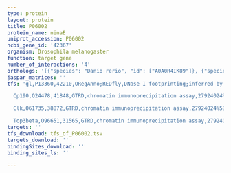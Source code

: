 ```yaml
---
type: protein
layout: protein
title: P06002
protein_name: ninaE
uniprot_accession: P06002
ncbi_gene_id: '42367'
organism: Drosophila melanogaster
function: target gene
number_of_interactions: '4'
orthologs: '[{"species": "Danio rerio", "id": ["A0A0R4IK89"]}, {"species": "Mus musculus", "id": ["<a href=\"/protein/q9qxz9\">Q9QXZ9</a>"]}, {"species": "Rattus norvegicus", "id": ["<a href=\"/protein/q8r456\">Q8R456</a>"]}]'
jaspar_matrices: ''
tfs: 'gl,P13360,42210,ORegAnno;REDfly,DNase I footprinting;inferred by curator,20965965%5Buid%5D+OR+2010085%5Buid%5D+OR+26578589%5Buid%5D,Yes

  Cp190,Q24478,41848,GTRD,chromatin immunoprecipitation assay,27924024%5Buid%5D,No

  Clk,O61735,38872,GTRD,chromatin immunoprecipitation assay,27924024%5Buid%5D,No

  Top3beta,O96651,31565,GTRD,chromatin immunoprecipitation assay,27924024%5Buid%5D,No'
targets: ''
tfs_download: tfs_of_P06002.tsv
targets_download: ''
bindingSites_download: ''
binding_sites_ls: ''

---
```

